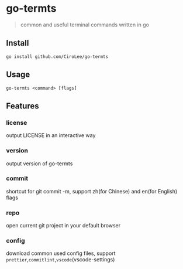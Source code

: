 # go-termts           
> common and useful terminal commands written in go

## Install
```shell
go install github.com/CiroLee/go-termts
```

## Usage 
```shell
go-termts <command> [flags]
```

## Features     

### license     
output LICENSE in an interactive way 

### version       
output version of go-termts      

### commit        
shortcut for git commit -m, support zh(for Chinese) and en(for English) flags       

### repo      
open current git project in your default browser     

### config        
download common used config files, support `prettier`,`commitlint`,`vscode`(vscode-settings)